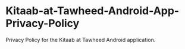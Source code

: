 # Kitaab-at-Tawheed-Android-App-Privacy-Policy
Privacy Policy for the Kitaab at Tawheed Android application.
